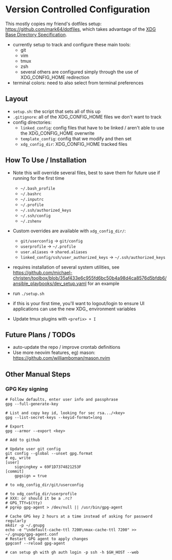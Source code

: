# Version Controlled Configuration

This mostly copies my friend's dotfiles setup:
https://github.com/mark64/dotfiles, which takes advantage of the
[XDG Base Directory Specification](https://specifications.freedesktop.org/basedir-spec/basedir-spec-latest.html).

- currently setup to track and configure these main tools:
  - git
  - vim
  - tmux
  - zsh
  - several others are configured simply through the use of XDG_CONFIG_HOME
	redirection
- terminal colors: need to also select from terminal preferences

## Layout

- `setup.sh`: the script that sets all of this up
- `.gitignore`: all of the XDG_CONFIG_HOME files we don't want to track
- config directories:
  - `linked_config`: config files that have to be linked / aren't able to use
	the XDG_CONFIG_HOME overwrite
  - `template_config`: config that we modify and then set
  - `xdg_config_dir`: XDG_CONFIG_HOME tracked files

## How To Use / Installation
- Note this will override several files, best to save them for future use if
  running for the first time
  - `~/.bash_profile`
  - `~/.bashrc`
  - `~/.inputrc`
  - `~/.profile`
  - `~/.ssh/authorized_keys`
  - `~/.ssh/config`
  - `~/.zshenv`
- Custom overrides are available with `xdg_config_dir/`:
  - `git/userconfig` -> `git/config`
  - `userprofile` -> `~/.profile`
  - `user.aliases` -> `shared.aliases`
  - `linked_config/ssh/user_authorized_keys` -> `~/.ssh/authorized_keys`
- requires installation of several system utilities, see
  https://github.com/michael-christen/toolbox/blob/35af433e6c955fd6bc50b4a98d4ca8576d5bfdb6/ansible_playbooks/dev_setup.yaml
  for an example
- run `./setup.sh`
- if this is your first time, you'll want to logout/login to ensure UI
  applications can use the new XDG_ environment variables

- Update tmux plugins with `<prefix> + I`

## Future Plans / TODOs
- auto-update the repo / improve crontab definitions
- Use more neovim features, eg) mason: https://github.com/williamboman/mason.nvim

## Other Manual Steps

### GPG Key signing
```
# Follow defaults, enter user info and passphrase
gpg --full-generate-key

# List and copy key id, looking for sec rsa.../<key>
gpg --list-secret-keys --keyid-format=long

# Export
gpg --armor --export <key>

# Add to github

# Update user git config
git config --global --unset gpg.format
# eg, write
[user]
	signingkey = 69F1D7374821253F
[commit]
	gpgsign = true

# to xdg_config_dir/git/userconfig

# to xdg_config_dir/userprofile
# XXX: or should it be a .rc?
# GPG_TTY=$(tty)
# pgrep gpg-agent > /dev/null || /usr/bin/gpg-agent

# Cache GPG key 2 hours at a time instead of asking for password regularly
mkdir -p ~/.gnupg
echo -e "\ndefault-cache-ttl 7200\nmax-cache-ttl 7200" >> ~/.gnupg/gpg-agent.conf
# Restart GPG agent to apply changes
gpgconf --reload gpg-agent

# can setup gh with gh auth login -p ssh -h $GH_HOST --web
```
